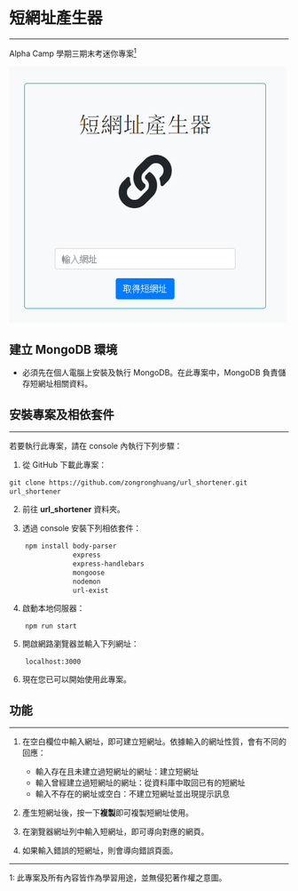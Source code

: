 # 短網址產生器
---
Alpha Camp 學期三期末考迷你專案[<sup>1</sup>](#1)

![Demo](/Demo.png)

## 建立 MongoDB 環境
* 必須先在個人電腦上安裝及執行 MongoDB。在此專案中，MongoDB 負責儲存短網址相關資料。


## 安裝專案及相依套件
---
若要執行此專案，請在 console 內執行下列步驟：

1. 從 GitHub 下載此專案：
```
git clone https://github.com/zongronghuang/url_shortener.git url_shortener
``` 
2. 前往 **url_shortener** 資料夾。

3. 透過 console 安裝下列相依套件：
```
    npm install body-parser
                express 
                express-handlebars 
                mongoose
                nodemon 
                url-exist
```

4. 啟動本地伺服器：
```
    npm run start
```

5. 開啟網路瀏覽器並輸入下列網址：
```
    localhost:3000
```

6. 現在您已可以開始使用此專案。

## 功能
---
1. 在空白欄位中輸入網址，即可建立短網址。依據輸入的網址性質，會有不同的回應：
    * 輸入存在且未建立過短網址的網址：建立短網址
    * 輸入曾經建立過短網址的網址：從資料庫中取回已有的短網址
    * 輸入不存在的網址或空白：不建立短網址並出現提示訊息

2. 產生短網址後，按一下**複製**即可複製短網址使用。 

3. 在瀏覽器網址列中輸入短網址，即可導向對應的網頁。

4. 如果輸入錯誤的短網址，則會導向錯誤頁面。

---
<a class="anchor" id="1">1</a>: 此專案及所有內容皆作為學習用途，並無侵犯著作權之意圖。
